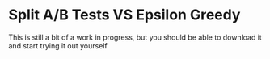 # Split A/B Tests VS Epsilon Greedy

This is still a bit of a work in progress, but you should be able to download it and start trying it out yourself

